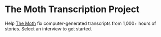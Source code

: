 # The Moth Transcription Project

Help [The Moth](http://themoth.org/) fix computer-generated transcripts from 1,000+ hours of stories. Select an interview to get started.

